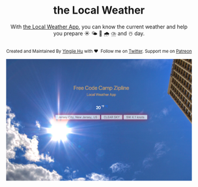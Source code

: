 <h1 align="center"> the Local Weather</h1>

<div align="center">With <a href="http://localweather.yingjiehu.com">the Local Weather App</a>, you can know the current weather and help you prepare ☀️ 🌤 🌈 🌧 ⛈ and ☃️ day.</div>

<div align="center" style="padding-top:20px">
	<sub>Created and Maintained By <a href="http://yingjiehu.com" target="_blank">Yingjie Hu</a> with ❤️ &nbsp;Follow me on <a href="https://twitter.com/yingjieYJH" target="_blank">Twitter</a>. Support me on <a href="https://www.patreon.com/yingjie">Patreon</a></sub>
</div>

![](img/localweatherapp.png)